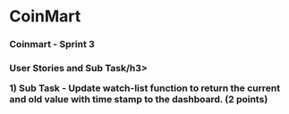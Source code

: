 # CoinMart
<h3>Coinmart - Sprint 3</h3>
<h3>User Stories and Sub Task/h3>
<p>1) Sub Task - Update watch-list function to return the current and old value with time stamp to the dashboard. (2 points) </p>

